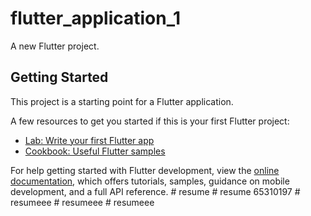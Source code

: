 # flutter_application_1

A new Flutter project.

## Getting Started

This project is a starting point for a Flutter application.

A few resources to get you started if this is your first Flutter project:

- [Lab: Write your first Flutter app](https://docs.flutter.dev/get-started/codelab)
- [Cookbook: Useful Flutter samples](https://docs.flutter.dev/cookbook)

For help getting started with Flutter development, view the
[online documentation](https://docs.flutter.dev/), which offers tutorials,
samples, guidance on mobile development, and a full API reference.
#   r e s u m e  
 #   r e s u m e   6 5 3 1 0 1 9 7  
 #   r e s u m e e e  
 #   r e s u m e e e  
 #   r e s u m e e e  
 